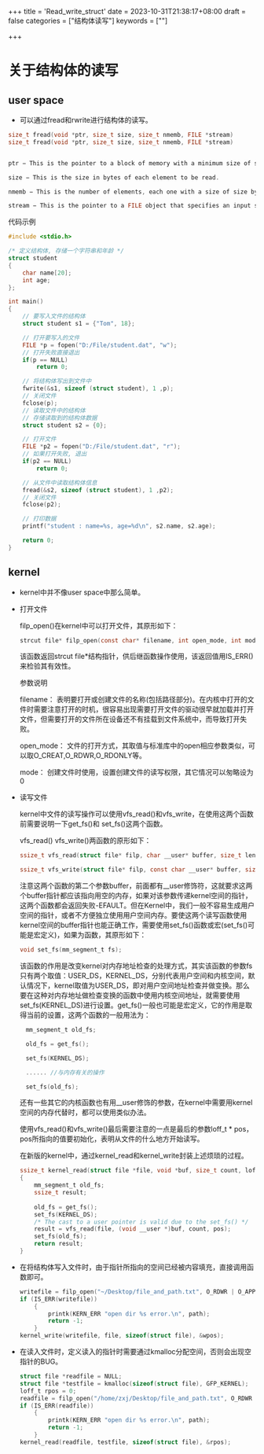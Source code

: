 +++
title = 'Read_write_struct'
date = 2023-10-31T21:38:17+08:00
draft = false
categories = ["结构体读写"]
keywords = [""]

+++

# 关于结构体的读写

## user space

- 可以通过fread和rwrite进行结构体的读写。

```c
size_t fread(void *ptr, size_t size, size_t nmemb, FILE *stream)
size_t fread(void *ptr, size_t size, size_t nmemb, FILE *stream)


ptr − This is the pointer to a block of memory with a minimum size of size*nmemb bytes.

size − This is the size in bytes of each element to be read.

nmemb − This is the number of elements, each one with a size of size bytes.

stream − This is the pointer to a FILE object that specifies an input stream.
```

代码示例

```c
#include <stdio.h>

/* 定义结构体, 存储一个字符串和年龄 */
struct student
{
    char name[20];
    int age;
};

int main()
{
    // 要写入文件的结构体
    struct student s1 = {"Tom", 18};

    // 打开要写入的文件
    FILE *p = fopen("D:/File/student.dat", "w");
    // 打开失败直接退出
    if(p == NULL)
        return 0;

    // 将结构体写出到文件中
    fwrite(&s1, sizeof (struct student), 1 ,p);
    // 关闭文件
    fclose(p);
    // 读取文件中的结构体
    // 存储读取到的结构体数据
    struct student s2 = {0};

    // 打开文件
    FILE *p2 = fopen("D:/File/student.dat", "r");
    // 如果打开失败, 退出
    if(p2 == NULL)
        return 0;

    // 从文件中读取结构体信息
    fread(&s2, sizeof (struct student), 1 ,p2);
    // 关闭文件
    fclose(p2);

    // 打印数据
    printf("student : name=%s, age=%d\n", s2.name, s2.age);

    return 0;
}
```

## kernel

- kernel中并不像user space中那么简单。

- 打开文件

  filp_open()在kernel中可以打开文件，其原形如下：

  ```c
  strcut file* filp_open(const char* filename, int open_mode, int mode);
  ```

  该函数返回strcut file*结构指针，供后继函数操作使用，该返回值用IS_ERR()来检验其有效性。

  参数说明

  filename： 表明要打开或创建文件的名称(包括路径部分)。在内核中打开的文件时需要注意打开的时机，很容易出现需要打开文件的驱动很早就加载并打开文件，但需要打开的文件所在设备还不有挂载到文件系统中，而导致打开失败。

  open_mode： 文件的打开方式，其取值与标准库中的open相应参数类似，可以取O_CREAT,O_RDWR,O_RDONLY等。

  mode： 创建文件时使用，设置创建文件的读写权限，其它情况可以匆略设为0

- 读写文件

  kernel中文件的读写操作可以使用vfs_read()和vfs_write，在使用这两个函数前需要说明一下get_fs()和 set_fs()这两个函数。

  vfs_read() vfs_write()两函数的原形如下：

  ```c
  ssize_t vfs_read(struct file* filp, char __user* buffer, size_t len, loff_t* pos);
  
  ssize_t vfs_write(struct file* filp, const char __user* buffer, size_t len, loff_t* pos);
  ```

  注意这两个函数的第二个参数buffer，前面都有__user修饰符，这就要求这两个buffer指针都应该指向用空的内存，如果对该参数传递kernel空间的指针，这两个函数都会返回失败-EFAULT。但在Kernel中，我们一般不容易生成用户空间的指针，或者不方便独立使用用户空间内存。要使这两个读写函数使用kernel空间的buffer指针也能正确工作，需要使用set_fs()函数或宏(set_fs()可能是宏定义)，如果为函数，其原形如下：

  ```c
  void set_fs(mm_segment_t fs);
  ```

  该函数的作用是改变kernel对内存地址检查的处理方式，其实该函数的参数fs只有两个取值：USER_DS，KERNEL_DS，分别代表用户空间和内核空间，默认情况下，kernel取值为USER_DS，即对用户空间地址检查并做变换。那么要在这种对内存地址做检查变换的函数中使用内核空间地址，就需要使用set_fs(KERNEL_DS)进行设置。get_fs()一般也可能是宏定义，它的作用是取得当前的设置，这两个函数的一般用法为：

  ```c
  　mm_segment_t old_fs;
  
  　old_fs = get_fs();
  
  　set_fs(KERNEL_DS);
  
  　...... //与内存有关的操作
  
  　set_fs(old_fs);
  ```

  还有一些其它的内核函数也有用__user修饰的参数，在kernel中需要用kernel空间的内存代替时，都可以使用类似办法。

  使用vfs_read()和vfs_write()最后需要注意的一点是最后的参数loff_t * pos，pos所指向的值要初始化，表明从文件的什么地方开始读写。

  在新版的kernel中，通过kernel_read和kernel_write封装上述烦琐的过程。

  ```c
  ssize_t kernel_read(struct file *file, void *buf, size_t count, loff_t *pos)
  {
      mm_segment_t old_fs;
      ssize_t result;
   
      old_fs = get_fs();
      set_fs(KERNEL_DS);
      /* The cast to a user pointer is valid due to the set_fs() */
      result = vfs_read(file, (void __user *)buf, count, pos);
      set_fs(old_fs);
      return result;
  }
  ```

- 在将结构体写入文件时，由于指针所指向的空间已经被内容填充，直接调用函数即可。

  ```c
  writefile = filp_open("~/Desktop/file_and_path.txt", O_RDWR | O_APPEND | O_CREAT, 0);
  if (IS_ERR(writefile))
      {
          printk(KERN_ERR "open dir %s error.\n", path);
          return -1;
      }
  kernel_write(writefile, file, sizeof(struct file), &wpos);
  ```

  

- 在读入文件时，定义读入的指针时需要通过kmalloc分配空间，否则会出现空指针的BUG。

  ```c
  struct file *readfile = NULL;
  struct file *testfile = kmalloc(sizeof(struct file), GFP_KERNEL);
  loff_t rpos = 0;
  readfile = filp_open("/home/zxj/Desktop/file_and_path.txt", O_RDWR | O_CREAT, 0);
  if (IS_ERR(readfile))
      {
          printk(KERN_ERR "open dir %s error.\n", path);
          return -1;
      }
  kernel_read(readfile, testfile, sizeof(struct file), &rpos);
  ```

  

